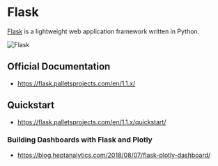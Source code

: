 # Flask
[Flask](https://www.palletsprojects.com/p/flask/) is a lightweight web application framework written in Python.

![Flask](https://upload.wikimedia.org/wikipedia/commons/thumb/3/3c/Flask_logo.svg/440px-Flask_logo.svg.png)

## Official Documentation
* https://flask.palletsprojects.com/en/1.1.x/

## Quickstart
* https://flask.palletsprojects.com/en/1.1.x/quickstart/

### Building Dashboards with Flask and Plotly

* https://blog.heptanalytics.com/2018/08/07/flask-plotly-dashboard/
